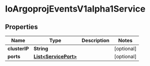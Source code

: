 

# IoArgoprojEventsV1alpha1Service


## Properties

Name | Type | Description | Notes
------------ | ------------- | ------------- | -------------
**clusterIP** | **String** |  |  [optional]
**ports** | [**List&lt;ServicePort&gt;**](ServicePort.md) |  |  [optional]



